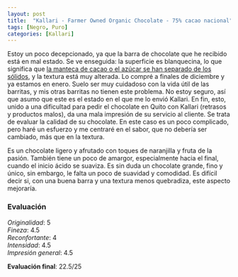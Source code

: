 ```yaml
---
layout: post
title:  "Kallari - Farmer Owned Organic Chocolate - 75% cacao nacional"
tags: [Negro, Puro] 
categories: [Kallari]
---
```


Estoy un poco decepcionado, ya que la barra de chocolate que he recibido está en mal estado. Se ve enseguida: la superficie es blanquecina, lo que significa que [la manteca de cacao o el azúcar se han separado de los sólidos](https://en.wikipedia.org/wiki/Chocolate_bloom), y la textura está muy alterada. Lo compré a finales de diciembre y ya estamos en enero. Suelo ser muy cuidadoso con la vida útil de las barritas, y mis otras barritas no tienen este problema. No estoy seguro, así que asumo que este es el estado en el que me lo envió Kallari. En fin, esto, unido a una dificultad para pedir el chocolate en Quito con Kallari (retrasos y productos malos), da una mala impresión de su servicio al cliente.
Se trata de evaluar la calidad de su chocolate. En este caso es un poco complicado, pero haré un esfuerzo y me centraré en el sabor, que no debería ser cambiado, más que en la textura.

Es un chocolate ligero y afrutado con toques de naranjilla y fruta de la pasión. También tiene un poco de amargor, especialmente hacia el final, cuando el inicio ácido se suaviza.
Es sin duda un chocolate grande, fino y único, sin embargo, le falta un poco de suavidad y comodidad. Es difícil decir si, con una buena barra y una textura menos quebradiza, este aspecto mejoraría.   

### Evaluación

_Originalidad_: 5  
_Fineza_: 4.5  
_Reconfortante_: 4  
_Intensidad_: 4.5  
_Impresión general_: 4.5

**Evaluación final**: 22.5/25
